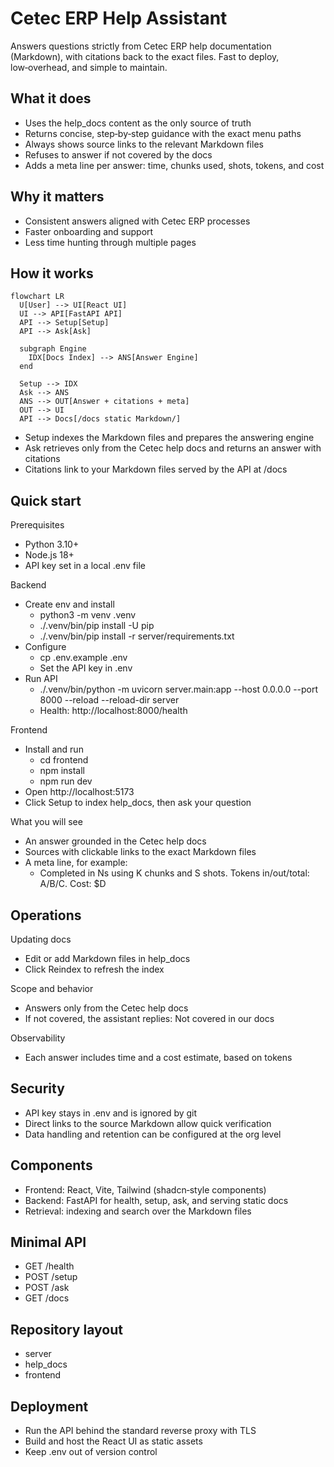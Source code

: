 # Cetec ERP Help Assistant

Answers questions strictly from Cetec ERP help documentation (Markdown), with citations back to the exact files. Fast to deploy, low‑overhead, and simple to maintain.

## What it does
- Uses the help_docs content as the only source of truth
- Returns concise, step‑by‑step guidance with the exact menu paths
- Always shows source links to the relevant Markdown files
- Refuses to answer if not covered by the docs
- Adds a meta line per answer: time, chunks used, shots, tokens, and cost

## Why it matters
- Consistent answers aligned with Cetec ERP processes
- Faster onboarding and support
- Less time hunting through multiple pages

## How it works

```mermaid
flowchart LR
  U[User] --> UI[React UI]
  UI --> API[FastAPI API]
  API --> Setup[Setup]
  API --> Ask[Ask]

  subgraph Engine
    IDX[Docs Index] --> ANS[Answer Engine]
  end

  Setup --> IDX
  Ask --> ANS
  ANS --> OUT[Answer + citations + meta]
  OUT --> UI
  API --> Docs[/docs static Markdown/]
```

- Setup indexes the Markdown files and prepares the answering engine
- Ask retrieves only from the Cetec help docs and returns an answer with citations
- Citations link to your Markdown files served by the API at /docs

## Quick start

Prerequisites
- Python 3.10+
- Node.js 18+
- API key set in a local .env file

Backend
- Create env and install
  - python3 -m venv .venv
  - ./.venv/bin/pip install -U pip
  - ./.venv/bin/pip install -r server/requirements.txt
- Configure
  - cp .env.example .env
  - Set the API key in .env
- Run API
  - ./.venv/bin/python -m uvicorn server.main:app --host 0.0.0.0 --port 8000 --reload --reload-dir server
  - Health: http://localhost:8000/health

Frontend
- Install and run
  - cd frontend
  - npm install
  - npm run dev
- Open http://localhost:5173
- Click Setup to index help_docs, then ask your question

What you will see
- An answer grounded in the Cetec help docs
- Sources with clickable links to the exact Markdown files
- A meta line, for example:
  - Completed in Ns using K chunks and S shots. Tokens in/out/total: A/B/C. Cost: $D

## Operations

Updating docs
- Edit or add Markdown files in help_docs
- Click Reindex to refresh the index

Scope and behavior
- Answers only from the Cetec help docs
- If not covered, the assistant replies: Not covered in our docs

Observability
- Each answer includes time and a cost estimate, based on tokens

## Security

- API key stays in .env and is ignored by git
- Direct links to the source Markdown allow quick verification
- Data handling and retention can be configured at the org level

## Components

- Frontend: React, Vite, Tailwind (shadcn‑style components)
- Backend: FastAPI for health, setup, ask, and serving static docs
- Retrieval: indexing and search over the Markdown files

## Minimal API

- GET  /health
- POST /setup
- POST /ask
- GET  /docs

## Repository layout

- server
- help_docs
- frontend

## Deployment

- Run the API behind the standard reverse proxy with TLS
- Build and host the React UI as static assets
- Keep .env out of version control

